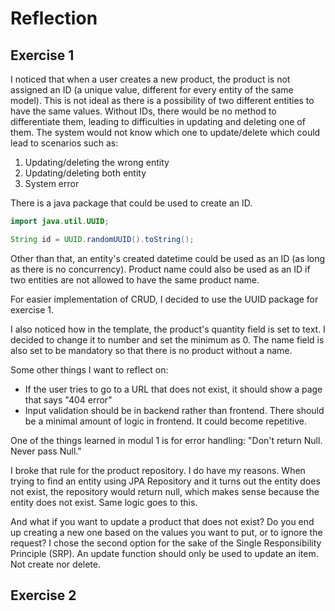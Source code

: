 # Reflection
## Exercise 1
I noticed that when a user creates a new product, the product is not assigned an ID (a unique value, different for every entity of the same model). This is not ideal as there is a possibility of two different entities to have the same values. Without IDs, there would be no method to differentiate them, leading to difficulties in updating and deleting one of them. The system would not know which one to update/delete which could lead to scenarios such as:
1. Updating/deleting the wrong entity
2. Updating/deleting both entity
3. System error

There is a java package that could be used to create an ID.
```java
import java.util.UUID;

String id = UUID.randomUUID().toString();
```
Other than that, an entity's created datetime could be used as an ID (as long as there is no concurrency). Product name could also be used as an ID if two entities are not allowed to have the same product name.

For easier implementation of CRUD, I decided to use the UUID package for exercise 1.

I also noticed how in the template, the product's quantity field is set to text. I decided to change it to number and set the minimum as 0. The name field is also set to be mandatory so that there is no product without a name.

Some other things I want to reflect on:
- If the user tries to go to a URL that does not exist, it should show a page that says "404 error"
- Input validation should be in backend rather than frontend. There should be a minimal amount of logic in frontend. It could become repetitive.

One of the things learned in modul 1 is for error handling:
"Don't return Null. Never pass Null."

I broke that rule for the product repository. I do have my reasons. When trying to find an entity using JPA Repository and it turns out the entity does not exist, the repository would return null, which makes sense because the entity does not exist. Same logic goes to this.

And what if you want to update a product that does not exist? Do you end up creating a new one based on the values you want to put, or to ignore the request? I chose the second option for the sake of the Single Responsibility Principle (SRP). An update function should only be used to update an item. Not create nor delete.
## Exercise 2